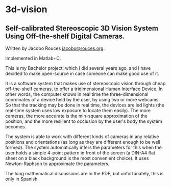 # 3d-vision

## Self-calibrated Stereoscopic 3D Vision System Using Off-the-shelf Digital Cameras. 

Written by Jacobo Rouces <jacobo@rouces.org>.


Implemented in Matlab+C.

This is my Bachelor project, which I did several years ago, and I have decided to make open-source in case someone can make good use of it.

It is a software system that makes use of stereoscopic vision through cheap off-the-shelf cameras, to offer a tridimensional Human Interface Device. In other words, the computer knows in real time the three-dimensional coordinates of a device held by the user, by using two or more webcams. So that the tracking may be done in real time, the devices are led lights (the real-time system uses low exposure to locate them easily). The more cameras, the more accurate is the min-square approximation of the position, and the more resilient to occlusion by the user's body the system becomes.

The system is able to work with different kinds of cameras in any relative positions and orientations (as long as they are different enough to be well formed). The system automatically infers the parameters for this when the user holds a simple 4-point pattern in front of the screen (a DIN-A4 flat sheet on a black background is the most convenient choice). It uses Newton-Raphson to approximate the parameters.

The long mathematical discussions are in the PDF, but unfortunately, this is only in Spanish.
